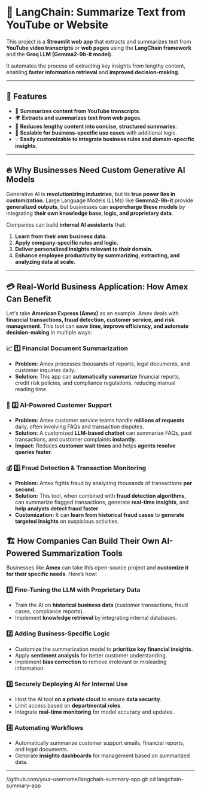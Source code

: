 # 🦜 LangChain: Summarize Text from YouTube or Website  

This project is a **Streamlit web app** that extracts and summarizes text from **YouTube video transcripts** or **web pages** using the **LangChain framework** and the **Groq LLM (Gemma2-9b-it model)**.

It automates the process of extracting key insights from lengthy content, enabling **faster information retrieval** and **improved decision-making**.

---

## 🚀 Features  
- 📌 **Summarizes content from YouTube transcripts**.  
- 🌍 **Extracts and summarizes text from web pages**.  
- 🔄 **Reduces lengthy content into concise, structured summaries**.  
- 🏢 **Scalable for business-specific use cases** with additional logic.  
- 💡 **Easily customizable to integrate business rules and domain-specific insights**.  

---

## 🔥 **Why Businesses Need Custom Generative AI Models**  

Generative AI is **revolutionizing industries**, but its **true power lies in customization**. Large Language Models (LLMs) like **Gemma2-9b-it** provide **generalized outputs**, but businesses can **supercharge these models** by integrating **their own knowledge base, logic, and proprietary data**.

Companies can build **internal AI assistants** that:
1. **Learn from their own business data.**  
2. **Apply company-specific rules and logic.**  
3. **Deliver personalized insights relevant to their domain.**  
4. **Enhance employee productivity by summarizing, extracting, and analyzing data at scale.**  

---

## 💳 **Real-World Business Application: How Amex Can Benefit**  

Let's take **American Express (Amex)** as an example. Amex deals with **financial transactions, fraud detection, customer service, and risk management**. This tool can **save time, improve efficiency, and automate decision-making** in multiple ways:

### **📈 1️⃣ Financial Document Summarization**  
- **Problem:** Amex processes thousands of reports, legal documents, and customer inquiries daily.  
- **Solution:** This app can **automatically summarize** financial reports, credit risk policies, and compliance regulations, reducing manual reading time.  
### **🤖 2️⃣ AI-Powered Customer Support**  
- **Problem:** Amex customer service teams handle **millions of requests** daily, often involving FAQs and transaction disputes.  
- **Solution:** A customized **LLM-based chatbot** can summarize FAQs, past transactions, and customer complaints **instantly**.  
- **Impact:** Reduces **customer wait times** and helps **agents resolve queries faster**.  
### **💰 3️⃣ Fraud Detection & Transaction Monitoring**  
- **Problem:** Amex fights fraud by analyzing thousands of transactions **per second**.  
- **Solution:** This tool, when combined with **fraud detection algorithms**, can summarize flagged transactions, generate **real-time insights**, and **help analysts detect fraud faster**.  
- **Customization:** It can **learn from historical fraud cases** to **generate targeted insights** on suspicious activities.  


## 🏗️ **How Companies Can Build Their Own AI-Powered Summarization Tools**  

Businesses like **Amex** can take this open-source project and **customize it for their specific needs**. Here’s how:  

### **1️⃣ Fine-Tuning the LLM with Proprietary Data**  
- Train the AI on **historical business data** (customer transactions, fraud cases, compliance reports).  
- Implement **knowledge retrieval** by integrating internal databases.  

### **2️⃣ Adding Business-Specific Logic**  
- Customize the summarization model to **prioritize key financial insights**.  
- Apply **sentiment analysis** for better customer understanding.  
- Implement **bias correction** to remove irrelevant or misleading information.  

### **3️⃣ Securely Deploying AI for Internal Use**  
- Host the AI tool **on a private cloud** to ensure **data security**.  
- Limit access based on **departmental roles**.  
- Integrate **real-time monitoring** for model accuracy and updates.  

### **4️⃣ Automating Workflows**  
- Automatically summarize customer support emails, financial reports, and legal documents.  
- Generate **insights dashboards** for management based on summarized data.  

---
//github.com/your-username/langchain-summary-app.git
cd langchain-summary-app
